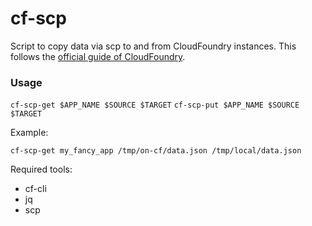 cf-scp
======

Script to copy data via scp to and from CloudFoundry instances. This follows the [official guide of CloudFoundry](https://docs.cloudfoundry.org/devguide/deploy-apps/ssh-apps.html#other-ssh-access).

### Usage

```cf-scp-get $APP_NAME $SOURCE $TARGET```
```cf-scp-put $APP_NAME $SOURCE $TARGET```

Example:

```cf-scp-get my_fancy_app /tmp/on-cf/data.json /tmp/local/data.json```

Required tools:

* cf-cli
* jq
* scp
